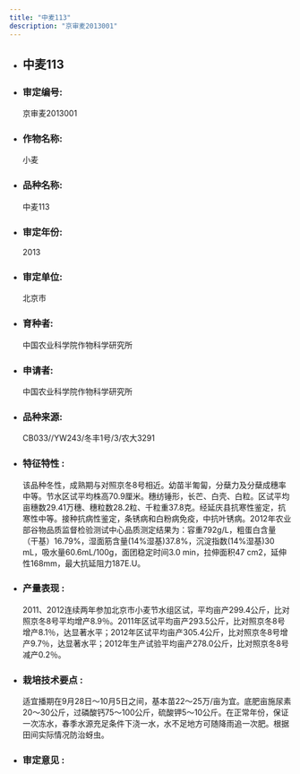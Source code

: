 ```yaml
---
title: "中麦113"
description: "京审麦2013001"
---
```

* ## 中麦113
* ###  审定编号:  
   京审麦2013001

*  ### 作物名称:  
   小麦

*   ###  品种名称: 
    中麦113

*   ### 审定年份: 
    2013

*   ### 审定单位:  
    北京市

*   ### 育种者:  
    中国农业科学院作物科学研究所

*   ### 申请者:  
    中国农业科学院作物科学研究所

*   ### 品种来源:  
    CB033//YW243/冬丰1号/3/农大3291

*   ### 特征特性 : 
    该品种冬性，成熟期与对照京冬8号相近。幼苗半匍匐，分蘖力及分蘖成穗率中等。节水区试平均株高70.9厘米。穗纺锤形，长芒、白壳、白粒。区试平均亩穗数29.41万穗、穗粒数28.2粒、千粒重37.8克。经延庆县抗寒性鉴定，抗寒性中等。接种抗病性鉴定，条锈病和白粉病免疫，中抗叶锈病。2012年农业部谷物品质监督检验测试中心品质测定结果为：容重792g/L，粗蛋白含量（干基）16.79%，湿面筋含量(14%湿基)37.8%，沉淀指数(14%湿基)30 mL，吸水量60.6mL/100g，面团稳定时间3.0 min，拉伸面积47 cm2，延伸性168mm，最大抗延阻力187E.U。

*   ### 产量表现 : 
    2011、2012连续两年参加北京市小麦节水组区试，平均亩产299.4公斤，比对照京冬8号平均增产8.9％。2011年区试平均亩产293.5公斤，比对照京冬8号增产8.1％，达显著水平；2012年区试平均亩产305.4公斤，比对照京冬8号增产9.7％，达显著水平；2012年生产试验平均亩产278.0公斤，比对照京冬8号减产0.2％。

*   ### 栽培技术要点 : 
    适宜播期在9月28日～10月5日之间，基本苗22～25万/亩为宜。底肥亩施尿素20～30公斤，过磷酸钙75～100公斤，硫酸钾5～10公斤。在正常年份，保证一次冻水，春季水源充足条件下浇一水，水不足地方可随降雨追一次肥。根据田间实际情况防治蚜虫。

*   ### 审定意见 : 
    
